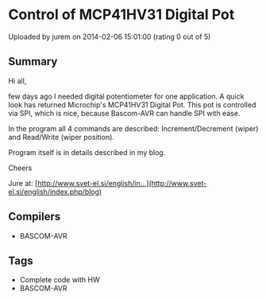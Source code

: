 # Control of MCP41HV31 Digital Pot

Uploaded by jurem on 2014-02-06 15:01:00 (rating 0 out of 5)

## Summary

Hi all,


few days ago I needed digital potentiometer for one application. A quick look has returned Microchip's MCP41HV31 Digital Pot. This pot is controlled via SPI, which is nice, because Bascom-AVR can handle SPI with ease.


In the program all 4 commands are described: Increment/Decrement (wiper) and Read/Write (wiper position).


Program itself is in details described in my blog.


Cheers  

Jure at: [http://www.svet-el.si/english/in...](http://www.svet-el.si/english/index.php/blog)

## Compilers

- BASCOM-AVR

## Tags

- Complete code with HW
- BASCOM-AVR
